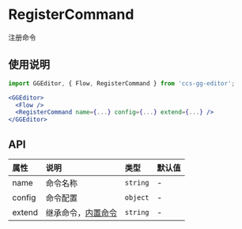 # RegisterCommand

注册命令

## 使用说明

```jsx
import GGEditor, { Flow, RegisterCommand } from 'ccs-gg-editor';

<GGEditor>
  <Flow />
  <RegisterCommand name={...} config={...} extend={...} />
</GGEditor>
```

## API

| 属性 | 说明 | 类型 | 默认值 |
| :--- | :--- | :--- | :--- |
| name | 命令名称 | `string` | - |
| config | 命令配置 | `object` | - |
| extend | 继承命令，[内置命令](./command.zh-CN.md#内置命令) | `string` | - |
